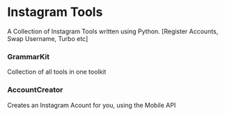 # Instagram Tools
A Collection of Instagram Tools written using Python. [Register Accounts, Swap Username, Turbo etc]

### GrammarKit
Collection of all tools in one toolkit

### AccountCreator
Creates an Instagram Acount for you, using the Mobile API
